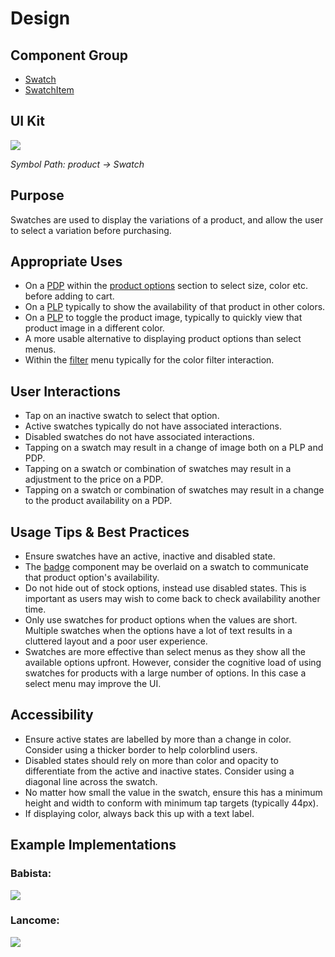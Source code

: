 # Design

## Component Group

- [Swatch](#!/Swatch)
- [SwatchItem](#!/SwatchItem)

## UI Kit

![](../../assets/images/components/swatch/swatch-uikit.png)

*Symbol Path: product -> Swatch*

## Purpose

Swatches are used to display the variations of a product, and allow the user to select a variation before purchasing.

## Appropriate Uses

- On a [PDP](#!/Pdp) within the [product options](#!/ProductOptions) section to select size, color etc. before adding to cart.
- On a [PLP](#!/Plp) typically to show the availability of that product in other colors.
- On a [PLP](#!/Plp) to toggle the product image, typically to quickly view that product image in a different color.
- A more usable alternative to displaying product options than select menus.
- Within the [filter](#!/Filtering) menu typically for the color filter interaction.

## User Interactions

- Tap on an inactive swatch to select that option.
- Active swatches typically do not have associated interactions.
- Disabled swatches do not have associated interactions.
- Tapping on a swatch may result in a change of image both on a PLP and PDP.
- Tapping on a swatch or combination of swatches may result in a adjustment to the price on a PDP.
- Tapping on a swatch or combination of swatches may result in a change to the product availability on a PDP.

## Usage Tips & Best Practices

- Ensure swatches have an active, inactive and disabled state.
- The [badge](#!/Badge) component may be overlaid on a swatch to communicate that product option's availability.
- Do not hide out of stock options, instead use disabled states. This is important as users may wish to come back to check availability another time.
- Only use swatches for product options when the values are short. Multiple swatches when the options have a lot of text results in a cluttered layout and a poor user experience.
- Swatches are more effective than select menus as they show all the available options upfront. However, consider the cognitive load of using swatches for products with a large number of options. In this case a select menu may improve the UI.

## Accessibility

- Ensure active states are labelled by more than a change in color. Consider using a thicker border to help colorblind users.
- Disabled states should rely on more than color and opacity to differentiate from the active and inactive states. Consider using a diagonal line across the swatch.
- No matter how small the value in the swatch, ensure this has a minimum height and width to conform with minimum tap targets (typically 44px).
- If displaying color, always back this up with a text label.

## Example Implementations

### Babista:

![](../../assets/images/components/swatch/swatch-babista.png)

### Lancome:

![](../../assets/images/components/swatch/swatch-lancome.png)
